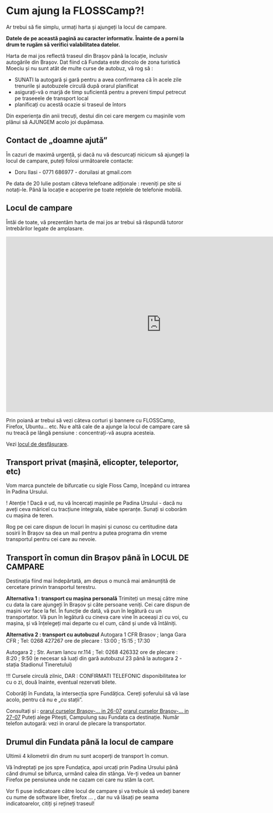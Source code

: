Cum ajung la FLOSSCamp?!
=========================
Ar trebui să fie simplu, urmați harta și ajungeți la locul de campare.

__Datele de pe această pagină au caracter informativ.__
__Înainte de a porni la drum te rugăm să verifici valabilitatea datelor.__

Harta de mai jos reflectă traseul din Brașov până la locație, inclusiv autogările din Brașov.
Dat fiind că Fundata este dincolo de zona turistică Moeciu și nu sunt atât de multe curse de autobuz, vă rog să :
- SUNATI la autogară și gară pentru a avea confirmarea că în acele zile trenurile și autobuzele circulă după orarul planificat
- asigurați-vă o marjă de timp suficientă pentru a preveni timpul petrecut pe traseeele de transport local 
- planificați cu acestă ocazie si traseul de întors

Din experiența din anii trecuți, destui din cei care mergem cu mașinile vom plănui să AJUNGEM acolo joi dupămasa.


Contact de „doamne ajută”
-------------------------
În cazuri de maximă urgență, și dacă nu vă descurcați nicicum să ajungeți la locul de campare, puteți folosi următoarele contacte:

 * Doru Ilasi - 0771 686977 - doruilasi at gmail.com

Pe data de 20 Iulie postam câteva telefoane adiționale : reveniți pe site si notați-le. Până la locație e acoperire pe toate rețelele de telefonie mobilă.


Locul de campare
----------------
Întâi de toate, vă prezentăm harta de mai jos ar trebui să răspundă tutoror întrebărilor legate de amplasare.

<iframe width="850" height="480" frameborder="0" scrolling="no" marginheight="0" marginwidth="0" src="http://maps.google.com/maps/ms?ie=UTF8&amp;hl=en&amp;oe=UTF8&amp;msa=0&amp;msid=208363578752710359320.0004bf356ed3230160414&amp;t=m&amp;ll=45.455796,25.322113&amp;spn=0.115597,0.219727&amp;z=12&amp;output=embed"></iframe>

Prin poiană ar trebui să vezi câteva corturi și bannere cu FLOSSCamp, Firefox, Ubuntu... etc. 
Nu e altă cale de a ajunge la locul de campare care să nu treacă pe lângă pensiune : concentrați-vă asupra acesteia.

Vezi [locul de desfășurare](poze).


Transport privat (mașină, elicopter, teleportor, etc)
-----------------------------------------------------
Vom marca punctele de bifurcatie cu sigle Floss Camp, începând cu intrarea în Padina Ursului.

! Atenție ! Dacă e ud, nu vă încercați mașinile pe Padina Ursului - dacă nu aveți ceva măricel cu tracțiune integrala, slabe speranțe.
Sunați si coborâm cu mașina de teren.

Rog pe cei care dispun de locuri în mașini și cunosc cu certitudine data sosirii în Brașov sa dea un mail pentru a putea programa din vreme transportul pentru cei care au nevoie.


Transport în comun din Brașov până în LOCUL DE CAMPARE
------------------------------------------------------

Destinația fiind mai îndepărtată, am depus o muncă mai amănunțită de cercetare prinvin transportul terestru.

__Alternativa 1 : transport cu mașina personală__
Trimiteți un mesaj către mine cu data la care ajungeți în Brașov și câte persoane veniți. Cei care dispun de mașini vor face la fel. 
În funcție de dată, vă pun în legătură cu un transportator.
Vă pun în legătură cu cineva care vine în aceeași zi cu voi, cu mașina, și vă înțelegeți mai departe cu el cum, când și unde vă întâlniți.

__Alternativa 2 : transport cu autobuzul__
Autogara 1 CFR Brasov ; langa Gara CFR ; Tel: 0268 427267
ore de plecare : 13:00 ; 15:15 ; 17:30

Autogara 2 ; Str. Avram Iancu nr.114 ; Tel: 0268 426332
ore de plecare : 8:20 ; 9:50 
(e necesar să luați din gară autobuzul 23 până la autogara 2 - stația Stadionul Tineretului)

!!! Cursele circulă zilnic, DAR : CONFIRMATI TELEFONIC disponibilitatea lor cu o zi, două înainte, eventual rezervati bilete.

Coborâți în Fundata, la intersecția spre Fundățica. Cereți șoferului să vă lase acolo, pentru că nu e „cu stații”.

Consultați și :
<a href="http://www.autogari.ro/Transport/Brasov-Campulung_Muscel/141-72.aspx?zi=2012-07-26">orarul curselor Brașov-... in 26-07</a>
<a href="http://www.autogari.ro/Transport/Brasov-Campulung_Muscel/141-72.aspx?zi=2012-07-27">orarul curselor Brașov-... in 27-07</a>
Puteți alege Pitești, Campulung sau Fundata ca destinație.
Număr telefon autogară: vezi in orarul de plecare la transportator.


Drumul din Fundata până la locul de campare
-----------------------------------------
Ultimii 4 kilometrii din drum nu sunt acoperți de transport în comun.

Vă îndreptați pe jos spre Fundațica, apoi urcați prin Padina Ursului până cănd drumul se bifurca, urmând calea din stânga.
Ve-ți vedea un banner Firefox pe pensiunea unde ne cazam cei care nu stăm la cort.

Vor fi puse indicatoare câtre locul de campare și va trebuie să vedeți
banere cu nume de software liber, firefox ... , dar nu vă lăsați pe seama indicatoarelor,
citiți și rețineți traseul!
